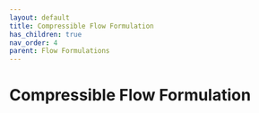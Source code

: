 ```yaml
---
layout: default
title: Compressible Flow Formulation
has_children: true
nav_order: 4
parent: Flow Formulations
---
```

# Compressible Flow Formulation